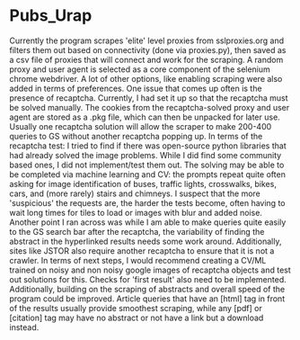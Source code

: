 # Pubs_Urap

Currently the program scrapes 'elite' level proxies from sslproxies.org and filters them out based on connectivity (done via proxies.py), then saved as a csv file of proxies that will connect and work for the scraping. A random proxy and user agent is selected as a core component of the selenium chrome webdriver. A lot of other options, like enabling scraping were also added in terms of preferences.
One issue that comes up often is the presence of recaptcha. Currently, I had set it up so that the recaptcha must be solved manually. The cookies from the recaptcha-solved proxy and user agent are stored as a .pkg file, which can then be unpacked for later use. Usually one recaptcha solution will allow the scraper to make 200-400 queries to GS without another recaptcha popping up.
In terms of the recaptcha test: I tried to find if there was open-source python libraries that had already solved the image problems. While I did find some community based ones, I did not implement/test them out. The solving may be able to be completed via machine learning and CV: the prompts repeat quite often asking for image identification of buses, traffic lights, crosswalks, bikes, cars, and (more rarely) stairs and chimneys. I suspect that the more 'suspicious' the requests are, the harder the tests become, often having to wait long times for tiles to load or images with blur and added noise. 
Another point I ran across was while I am able to make queries quite easily to the GS search bar after the recaptcha, the variability of finding the abstract in the hyperlinked results needs some work around. Additionally, sites like JSTOR also require another recaptcha to ensure that it is not a crawler.
In terms of next steps, I would recommend creating a CV/ML trained on noisy and non noisy google images of recaptcha objects and test out solutions for this. Checks for 'first result' also need to be implemented. Additionally, building on the scraping of abstracts and overall speed of the program could be improved. Article queries that have an [html] tag in front of the results usually provide smoothest scraping, while any [pdf] or [citation] tag may have no abstract or not have a link but a download instead.
